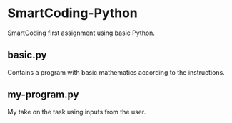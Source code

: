 # SmartCoding-Python
SmartCoding first assignment using basic Python.

## basic.py
Contains a program with basic mathematics according to the instructions.

## my-program.py
My take on the task using inputs from the user.
